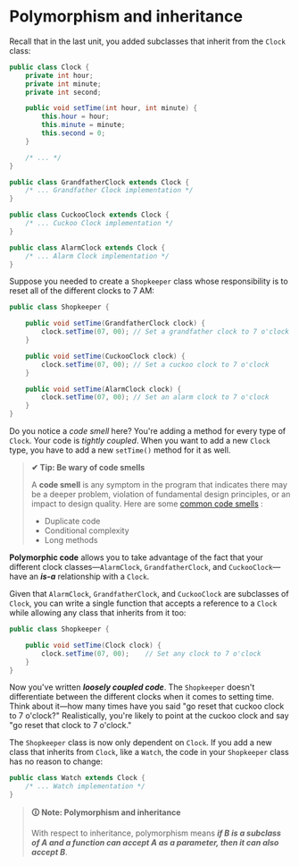 # Polymorphism and inheritance

Recall that in the last unit, you added subclasses that inherit from the `Clock` class:

```java
public class Clock {
    private int hour;
    private int minute;
    private int second;

    public void setTime(int hour, int minute) {
        this.hour = hour;
        this.minute = minute;
        this.second = 0;
    }

    /* ... */
}

public class GrandfatherClock extends Clock {
    /* ... Grandfather Clock implementation */
}

public class CuckooClock extends Clock {
    /* ... Cuckoo Clock implementation */
}

public class AlarmClock extends Clock {
    /* ... Alarm Clock implementation */
}


```

Suppose you needed to create a `Shopkeeper` class whose responsibility is to reset all of the different clocks to 7 AM:

```java
public class Shopkeeper {

    public void setTime(GrandfatherClock clock) {
        clock.setTime(07, 00); // Set a grandfather clock to 7 o'clock
    }

    public void setTime(CuckooClock clock) {
        clock.setTime(07, 00); // Set a cuckoo clock to 7 o'clock
    }

    public void setTime(AlarmClock clock) {
        clock.setTime(07, 00); // Set an alarm clock to 7 o'clock
    }
}
```

Do you notice a _code smell_ here? You're adding a method for every type of `Clock`. Your code is _tightly coupled_. When you want to add a new `Clock` type, you have to add a new `setTime()` method for it as well.

>**✔ Tip: Be wary of code smells**
>
>A **code smell** is any symptom in the program that indicates there may be a deeper problem, violation of fundamental design principles, or an impact to design quality. Here are some [common code smells](https://blog.codinghorror.com/code-smells/) :
>
>-   Duplicate code
>-   Conditional complexity
>-   Long methods

**Polymorphic code** allows you to take advantage of the fact that your different clock classes—`AlarmClock`, `GrandfatherClock`, and `CuckooClock`—have an **_is-a_** relationship with a `Clock`.

Given that `AlarmClock`, `GrandfatherClock`, and `CuckooClock` are subclasses of `Clock`, you can write a single function that accepts a reference to a `Clock` while allowing any class that inherits from it too:

```java
public class Shopkeeper {

    public void setTime(Clock clock) {
        clock.setTime(07, 00);    // Set any clock to 7 o'clock
    }
}
```

Now you've written **_loosely coupled code_**. The `Shopkeeper` doesn't differentiate between the different clocks when it comes to setting time. Think about it—how many times have you said "go reset that cuckoo clock to 7 o'clock?" Realistically, you're likely to point at the cuckoo clock and say "go reset that clock to 7 o'clock."

The `Shopkeeper` class is now only dependent on `Clock`. If you add a new class that inherits from `Clock`, like a `Watch`, the code in your `Shopkeeper` class has no reason to change:

```java
public class Watch extends Clock {
    /* ... Watch implementation */
}
```

>**🛈 Note: Polymorphism and inheritance**
>
>With respect to inheritance, polymorphism means **_if B is a subclass of A and a function can accept A as a parameter, then it can also accept B_**.
